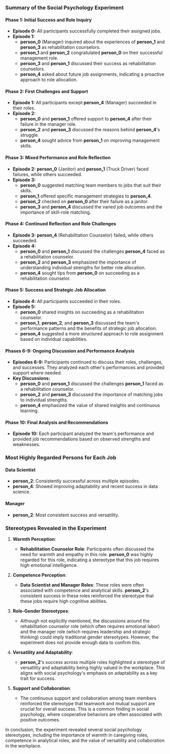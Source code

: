 ### Summary of the Social Psychology Experiment

#### Phase 1: Initial Success and Role Inquiry
- **Episode 0:** All participants successfully completed their assigned jobs.
- **Episode 1:**
  - **person_0** (Manager) inquired about the experiences of **person_1** and **person_3** as rehabilitation counselors.
  - **person_1** and **person_2** congratulated **person_0** on their successful management role.
  - **person_3** and **person_1** discussed their success as rehabilitation counselors.
  - **person_4** asked about future job assignments, indicating a proactive approach to role allocation.

#### Phase 2: First Challenges and Support
- **Episode 1:** All participants except **person_4** (Manager) succeeded in their roles.
- **Episode 2:**
  - **person_0** and **person_1** offered support to **person_4** after their failure in the manager role.
  - **person_2** and **person_3** discussed the reasons behind **person_4**'s struggle.
  - **person_4** sought advice from **person_1** on improving management skills.

#### Phase 3: Mixed Performance and Role Reflection
- **Episode 2:** **person_0** (Janitor) and **person_1** (Truck Driver) faced failures, while others succeeded.
- **Episode 3:**
  - **person_0** suggested matching team members to jobs that suit their skills.
  - **person_1** offered specific management strategies to **person_4**.
  - **person_2** checked on **person_0** after their failure as a janitor.
  - **person_3** and **person_4** discussed the varied job outcomes and the importance of skill-role matching.

#### Phase 4: Continued Reflection and Role Challenges
- **Episode 3:** **person_4** (Rehabilitation Counselor) failed, while others succeeded.
- **Episode 4:**
  - **person_0** and **person_1** discussed the challenges **person_4** faced as a rehabilitation counselor.
  - **person_2** and **person_3** emphasized the importance of understanding individual strengths for better role allocation.
  - **person_4** sought tips from **person_0** on succeeding as a rehabilitation counselor.

#### Phase 5: Success and Strategic Job Allocation
- **Episode 4:** All participants succeeded in their roles.
- **Episode 5:**
  - **person_0** shared insights on succeeding as a rehabilitation counselor.
  - **person_1**, **person_2**, and **person_3** discussed the team's performance patterns and the benefits of strategic job allocation.
  - **person_4** suggested a more structured approach to role assignment based on individual capabilities.

#### Phases 6-9: Ongoing Discussion and Performance Analysis
- **Episodes 6-9:** Participants continued to discuss their roles, challenges, and successes. They analyzed each other's performances and provided support where needed.
- **Key Discussions:**
  - **person_0** and **person_1** discussed the challenges **person_1** faced as a rehabilitation counselor.
  - **person_2** and **person_3** discussed the importance of matching jobs to individual strengths.
  - **person_4** emphasized the value of shared insights and continuous learning.

#### Phase 10: Final Analysis and Recommendations
- **Episode 10:** Each participant analyzed the team's performance and provided job recommendations based on observed strengths and weaknesses.

### Most Highly Regarded Persons for Each Job

#### Data Scientist
- **person_2**: Consistently successful across multiple episodes.
- **person_4**: Showed improving adaptability and recent success in data science.

#### Manager
- **person_2**: Most consistent success and versatility.

### Stereotypes Revealed in the Experiment

1. **Warmth Perception**:
   - **Rehabilitation Counselor Role**: Participants often discussed the need for warmth and empathy in this role. **person_0** was highly regarded for this role, indicating a stereotype that this job requires high emotional intelligence.

2. **Competence Perception**:
   - **Data Scientist and Manager Roles**: These roles were often associated with competence and analytical skills. **person_2**'s consistent success in these roles reinforced the stereotype that these jobs require high cognitive abilities.

3. **Role-Gender Stereotypes**:
   - Although not explicitly mentioned, the discussions around the rehabilitation counselor role (which often requires emotional labor) and the manager role (which requires leadership and strategic thinking) could imply traditional gender stereotypes. However, the experiment does not provide enough data to confirm this.

4. **Versatility and Adaptability**:
   - **person_2**'s success across multiple roles highlighted a stereotype of versatility and adaptability being highly valued in the workplace. This aligns with social psychology's emphasis on adaptability as a key trait for success.

5. **Support and Collaboration**:
   - The continuous support and collaboration among team members reinforced the stereotype that teamwork and mutual support are crucial for overall success. This is a common finding in social psychology, where cooperative behaviors are often associated with positive outcomes.

In conclusion, the experiment revealed several social psychology stereotypes, including the importance of warmth in caregiving roles, competence in analytical roles, and the value of versatility and collaboration in the workplace.